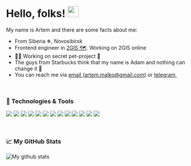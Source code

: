 # Hello, folks! <img src="https://raw.githubusercontent.com/artem-malko/self-presentation/main/wave.gif" width="30px">

My name is Artem and there are some facts about me:

* From Siberia ❄, Novosibirsk
* Frontend engineer in [2GIS 🗺](https://2gis.ae/dubai?m=55.11803%2C25.131033%2F17.83%2Fp%2F44.69%2Fr%2F77.23). Working on 2GIS online
* 👨‍💻 Working on secret pet-project 🐶 
* The guys from Starbucks think that my name is Adam and nothing can change it 🙂
* You can reach me via [email (artem.malko@gmail.com)](mailto:artem.malko@gmail.com) or [telegram  <img src="https://simpleicons.org/icons/telegram.svg" width="14px">](https://t.me/artemmalko)

<br/>

### 🔧 Technologies & Tools

![](https://img.shields.io/badge/OS-macOS-informational?style=flat-square&logo=apple&logoColor=white&color=2bbc8a)
![](https://img.shields.io/badge/Code-JavaScript-informational?style=flat-square&logo=javascript&logoColor=white&color=2bbc8a)
![](https://img.shields.io/badge/Code-TypeScript-informational?style=flat-square&logo=typescript&logoColor=white&color=2bbc8a)
![](http://img.shields.io/badge/Code-CSS%7Ccss_In_JS%7CPostCSS-informational?style=flat-square&logo=css3&logoColor=white&color=2bbc8a)
![](https://img.shields.io/badge/Code-React-informational?style=flat-square&logo=react&logoColor=white&color=2bbc8a)
![](https://img.shields.io/badge/Code-Golang-informational?style=flat-square&logo=go&logoColor=white&color=2bbc8a)
![](https://img.shields.io/badge/Code-Make-informational?style=flat-square&logo=cmake&logoColor=white&color=2bbc8a)
![](https://img.shields.io/badge/Shell-Bash-informational?style=flat-square&logo=gnu-bash&logoColor=white&color=2bbc8a)
![](https://img.shields.io/badge/Tools-PostgreSQL-informational?style=flat-square&logo=postgresql&logoColor=white&color=2bbc8a)
![](https://img.shields.io/badge/Tools-Docker-informational?style=flat-square&logo=docker&logoColor=white&color=2bbc8a)
![](https://img.shields.io/badge/Tools-Kubernetes-informational?style=flat-square&logo=kubernetes&logoColor=white&color=2bbc8a)
![](https://img.shields.io/badge/Cloud-Digital_Ocean-informational?style=flat-square&logo=digitalocean&logoColor=white&color=2bbc8a)
![](https://img.shields.io/badge/Cloud-AWS-informational?style=flat-square&logo=amazon&logoColor=white&color=2bbc8a)


<br/>

### 📈 My GitHub Stats
![My github stats](https://github-readme-stats.vercel.app/api?username=artem-malko&show_icons=true&count_private=true&hide=stars)
